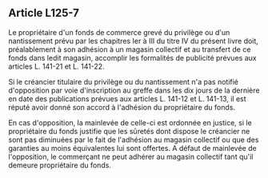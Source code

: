 Article L125-7
----
Le propriétaire d'un fonds de commerce grevé du privilège ou d'un nantissement
prévu par les chapitres Ier à III du titre IV du présent livre doit,
préalablement à son adhésion à un magasin collectif et au transfert de ce fonds
dans ledit magasin, accomplir les formalités de publicité prévues aux articles
L. 141-21 et L. 141-22.

Si le créancier titulaire du privilège ou du nantissement n'a pas notifié
d'opposition par voie d'inscription au greffe dans les dix jours de la dernière
en date des publications prévues aux articles L. 141-12 et L. 141-13, il est
réputé avoir donné son accord à l'adhésion du propriétaire du fonds.

En cas d'opposition, la mainlevée de celle-ci est ordonnée en justice, si le
propriétaire du fonds justifie que les sûretés dont dispose le créancier ne sont
pas diminuées par le fait de l'adhésion au magasin collectif ou que des
garanties au moins équivalentes lui sont offertes. A défaut de mainlevée de
l'opposition, le commerçant ne peut adhérer au magasin collectif tant qu'il
demeure propriétaire du fonds.
